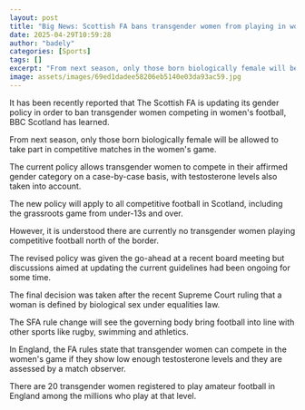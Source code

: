 ```yaml
---
layout: post
title: "Big News: Scottish FA bans transgender women from playing in women's football"
date: 2025-04-29T10:59:28
author: "badely"
categories: [Sports]
tags: []
excerpt: "From next season, only those born biologically female will be allowed to take part in competitive matches in Scotland."
image: assets/images/69ed1dadee58206eb5140e03da93ac59.jpg
---
```


It has been recently reported that The Scottish FA is updating its gender policy in order to ban transgender women competing in women's football, BBC Scotland has learned.

From next season, only those born biologically female will be allowed to take part in competitive matches in the women's game.

The current policy allows transgender women to compete in their affirmed gender category on a case-by-case basis, with testosterone levels also taken into account.

The new policy will apply to all competitive football in Scotland, including the grassroots game from under-13s and over.

However, it is understood there are currently no transgender women playing competitive football north of the border. 

The revised policy was given the go-ahead at a recent board meeting but discussions aimed at updating the current guidelines had been ongoing for some time.

The final decision was taken after the recent Supreme Court ruling that a woman is defined by biological sex under equalities law.

The SFA rule change will see the governing body bring football into line with other sports like rugby, swimming and athletics.

In England, the FA rules state that transgender women can compete in the women's game if they show low enough testosterone levels and they are assessed by a match observer.

There are 20 transgender women registered to play amateur football in England among the millions who play at that level.

